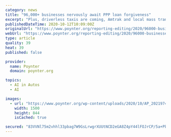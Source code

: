 ```yaml
---
category: news
title: "96,000+ businesses nervously await PPP loan forgiveness"
excerpt: "Plus, driverless taxis are coming, Amtrak and local mass transit are facing layoffs, COVID-19 cases are spiking in Ontario, and more."
publishedDateTime: 2020-10-12T10:09:00Z
originalUrl: "https://www.poynter.org/reporting-editing/2020/96000-businesses-nervously-await-ppp-loan-forgiveness/"
webUrl: "https://www.poynter.org/reporting-editing/2020/96000-businesses-nervously-await-ppp-loan-forgiveness/"
type: article
quality: 39
heat: 39
published: false

provider:
  name: Poynter
  domain: poynter.org

topics:
  - AI in Autos
  - AI

images:
  - url: "https://www.poynter.org/wp-content/uploads/2020/10/AP_20219746750159-1500x844.jpg"
    width: 1500
    height: 844
    isCached: true

secured: "83VVNl75m2vhhl33pbag7W9GsLrwgrXUUtNCD2eGA8Z4pY44lFOJrCP/5a+PbLeVpWgXw46h5YNHo9QYJsfEHqSa0tNs+BSI12OETM2B1hZEOD4VgMlR7DnyBWCkeqWuZm6+GCugYY41whd//FRnI5qkzrmy6yX3IwraaAn27vGQaw1McVysZdV7eNDJTvMaUbqWa8ZONgOfGL4HtyON5uZy0WB0IdQKq8Zp28EqGrirqvcZxPmSpWG58BwYcVeHSFUiaN/3uaK2duQA0lcCvK3njJF+vIrDFpPmIf8KVdbosgCmwJ8JO5MTjFRcJMZv3HGM82jeNUf4riBaiVJoI68Eld+y8xxeeai3QVsjETo=;qbxivJgnIbvd7vzjtXveOQ=="
---
```


